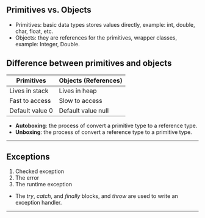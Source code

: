  ## Primitives vs. Objects
 - Primitives: basic data types stores values directly, example: int, double, char, float, etc.
 - Objects: they are references for the primitives, wrapper classes, example: Integer, Double.

 ## Difference between primitives and objects
 | Primitives | Objects (References) |
| --------------- | --------------- |
| Lives in stack | Lives in heap |
| Fast to access | Slow to access  |
| Default value 0 | Default value null |

- **Autoboxing**: the process of convert a primitive type to a reference type.
- **Unboxing**: the process of convert a reference type to a primitive type.
---
## Exceptions
1. Checked exception
2. The error
3. The runtime exception
- The *try*, *catch*, and *finally* blocks, and *throw* are used to write an exception handler.
---


